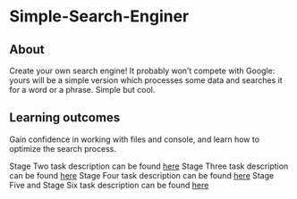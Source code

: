 # Simple-Search-Enginer

## About
Create your own search engine! It probably won’t compete with Google: yours will be a simple version which processes some data and searches it for a word or a phrase. Simple but cool.

## Learning outcomes
Gain confidence in working with files and console, and learn how to optimize the search process.

Stage Two task description can be found [here](https://github.com/cd9393/Simple-Search-Engine/blob/stageTwo/README.md)
Stage Three task description can be found [here](https://github.com/cd9393/Simple-Search-Engine/blob/stageThree/README.md)
Stage Four task description can be found [here](https://github.com/cd9393/Simple-Search-Engine/blob/stageFour/README.md)
Stage Five and Stage Six task description can be found [here](https://github.com/cd9393/Simple-Search-Engine/blob/stageSix/README.md)
